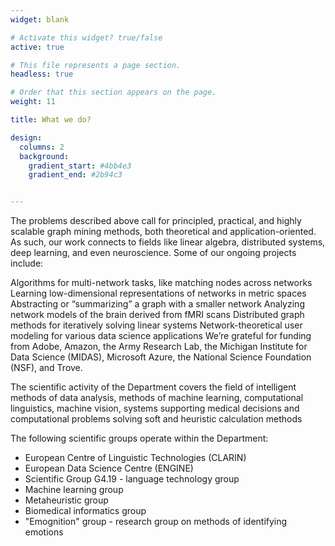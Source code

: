 ```yaml
---
widget: blank

# Activate this widget? true/false
active: true

# This file represents a page section.
headless: true

# Order that this section appears on the page.
weight: 11

title: What we do?

design:
  columns: 2
  background:
    gradient_start: #4bb4e3
    gradient_end: #2b94c3


---
```


The problems described above call for principled, practical, and highly scalable graph mining methods, both theoretical and application-oriented. As such, our work connects to fields like linear algebra, distributed systems, deep learning, and even neuroscience. Some of our ongoing projects include:

Algorithms for multi-network tasks, like matching nodes across networks
Learning low-dimensional representations of networks in metric spaces
Abstracting or “summarizing” a graph with a smaller network
Analyzing network models of the brain derived from fMRI scans
Distributed graph methods for iteratively solving linear systems
Network-theoretical user modeling for various data science applications
We’re grateful for funding from Adobe, Amazon, the Army Research Lab, the Michigan Institute for Data Science (MIDAS), Microsoft Azure, the National Science Foundation (NSF), and Trove.



The scientific activity of the Department covers the field of
intelligent methods of data analysis,
methods of machine learning,
computational linguistics,
machine vision,
systems supporting medical decisions and
computational problems solving
soft and heuristic calculation methods


The following scientific groups operate within the Department:

- European Centre of Linguistic Technologies (CLARIN)
- European Data Science Centre (ENGINE)
- Scientific Group G4.19 - language technology group
- Machine learning group
- Metaheuristic group
- Biomedical informatics group
- "Emognition" group - research group on methods of identifying emotions 
